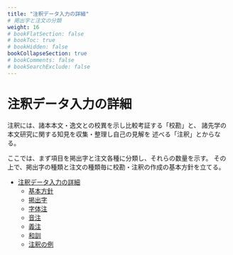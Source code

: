 ```yaml
---
title: "注釈データ入力の詳細"
# 掲出字と注文の分類
weight: 16
# bookFlatSection: false
# bookToc: true
# bookHidden: false
bookCollapseSection: true
# bookComments: false
# bookSearchExclude: false
---
```


# 注釈データ入力の詳細

注釈には、諸本本文・逸文との校異を示し比較考証する「校勘」と、
諸先学の本文研究に関する知見を収集・整理し自己の見解を
述べる「注釈」とからなる。

ここでは、まず項目を掲出字と注文各種に分類し、それらの数量を示す。
その上で、掲出字の種類と注文の種類毎に校勘・注釈の作成の基本方針を立てる。

- [注釈データ入力の詳細](/docs/notes/krm-main/notes-input/)
    - [基本方針](/docs/notes/krm-main/notes-input/1/)
    - [掲出字](/docs/notes/krm-main/notes-input/2/)
    - [字体注](/docs/notes/krm-main/notes-input/3/)
    - [音注](/docs/notes/krm-main/notes-input/4/)
    - [義注](/docs/notes/krm-main/notes-input/5/)
    - [和訓](/docs/notes/krm-main/notes-input/6/)
    - [注釈の例](/docs/notes/krm-main/notes-input/10_notes_sample/)